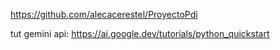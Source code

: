 https://github.com/alecacerestel/ProyectoPdi


tut gemini api:
https://ai.google.dev/tutorials/python_quickstart
